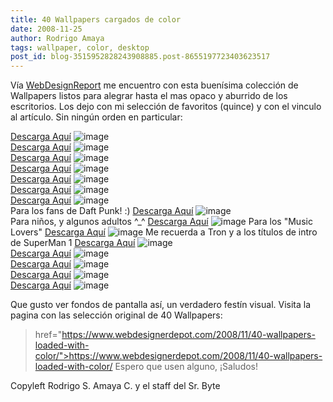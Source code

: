 ```yaml
---
title: 40 Wallpapers cargados de color
date: 2008-11-25
author: Rodrigo Amaya
tags: wallpaper, color, desktop
post_id: blog-3515952828243908885.post-8655197723403623517
---
```


Vía [WebDesignReport](https://www.webdesignerdepot.com/) me encuentro con esta buenísima colección de Wallpapers listos para alegrar hasta el mas opaco y aburrido de los escritorios. Los dejo con mi selección de favoritos (quince) y con el vinculo al artículo. Sin ningún orden en particular:

[Descarga Aquí](https://www.abduzeedo.com/%7Eabduzeed/25-fantastic-deviant-wallpapers)
![image](https://2.bp.blogspot.com/_ayvorITawE4/SSwfEL-XPuI/AAAAAAAABdI/hTv_2RBQd9g/s320/231.png)    
[Descarga Aquí](https://69efan69.deviantart.com/art/Trippy-Wallpaper-97734018)
![image](https://4.bp.blogspot.com/_ayvorITawE4/SSwfD_MmJyI/AAAAAAAABdA/fVAhmvs8K3E/s320/161.png)    
[Descarga Aquí](https://ionboy.deviantart.com/art/Kaze-Wallpaper-81766468)
![image](https://1.bp.blogspot.com/_ayvorITawE4/SSwfD2_broI/AAAAAAAABc4/yIYxgsAykqI/s320/141.png)    
[Descarga Aquí](https://mixmasterangel.deviantart.com/art/wallpaper-69777061)
![image](https://4.bp.blogspot.com/_ayvorITawE4/SSwfDj6HFhI/AAAAAAAABcw/jsnfuPDLV9I/s320/11.png)    
[Descarga Aquí](https://nithilien.deviantart.com/art/Starsfield-Rainbow-wallpaper-88081480)
![image](https://3.bp.blogspot.com/_ayvorITawE4/SSwfDEBQqDI/AAAAAAAABco/gqTRfnRkYkc/s320/9.png)    
[Descarga Aquí](https://emciem.deviantart.com/art/The-PolyGuana-Wallpaper-45476256)
![image](https://1.bp.blogspot.com/_ayvorITawE4/SSwewppEU3I/AAAAAAAABcg/bSLH091jJOU/s320/61.png)    
[Descarga Aquí](https://mat3jko.deviantart.com/art/ART-wallpaper-85766858)
![image](https://3.bp.blogspot.com/_ayvorITawE4/SSwev4XB3HI/AAAAAAAABcY/X_gvt2madNY/s320/51.png)    
Para los fans de Daft Punk! :)
[Descarga Aquí](https://customize.org/wallpapers/48503)
![image](https://2.bp.blogspot.com/_ayvorITawE4/SSwevkvt_xI/AAAAAAAABcQ/iAmzVQ4mJEc/s320/40.png)    
Para niños, y algunos adultos ^_^
[Descarga Aquí](https://anjilyoshi.deviantart.com/art/Rainbow-Sugar-Splash-85568400)
![image](https://4.bp.blogspot.com/_ayvorITawE4/SSwevSzYMbI/AAAAAAAABcI/hxHdZOcboDs/s320/37.png)    Para los "Music
Lovers"
[Descarga Aquí](https://fastnfurious.deviantart.com/art/Rainbow-Square-62963723)
![image](https://4.bp.blogspot.com/_ayvorITawE4/SSweuxtKjbI/AAAAAAAABcA/tsqkcz2gMj0/s320/38.png)    Me recuerda a Tron
y a los títulos de intro de SuperMan 1
[Descarga Aquí](https://www.abduzeedo.com/%7Eabduzeed/wallpaper-week-1)
![image](https://4.bp.blogspot.com/_ayvorITawE4/SSweO0DyDLI/AAAAAAAABb4/whBVWllkzYc/s320/311.png)    
[Descarga Aquí](https://www.abduzeedo.com/%7Eabduzeed/wallpaper-week-31)
![image](https://3.bp.blogspot.com/_ayvorITawE4/SSweOkI2hGI/AAAAAAAABbw/2GmXjVdZGqE/s320/221.png)    
[Descarga Aquí](https://firetongue8.deviantart.com/art/Inspire-wallpaper-95176146)
![image](https://2.bp.blogspot.com/_ayvorITawE4/SSweOVAO8bI/AAAAAAAABbo/5f2NpsN_Ihc/s320/17.png)    
[Descarga Aquí](https://velitchko.deviantart.com/art/Color-wallpaper-99593269)
![image](https://3.bp.blogspot.com/_ayvorITawE4/SSweOJwsHKI/AAAAAAAABbg/TX27K5oW66E/s320/131.png)    
[Descarga Aquí](https://fixedys.deviantart.com/art/Fractal-Delight-Wallpaper-Pack-97629594)
![image](https://1.bp.blogspot.com/_ayvorITawE4/SSweN0GfZvI/AAAAAAAABbY/0JrwoKdrZJI/s320/112.png)    

Que gusto ver fondos de pantalla así, un verdadero festín visual. Visita la pagina con las selección original de 40 Wallpapers:

> href="https://www.webdesignerdepot.com/2008/11/40-wallpapers-loaded-with-color/">https://www.webdesignerdepot.com/2008/11/40-wallpapers-loaded-with-color/
Espero que usen alguno, ¡Saludos!

Copyleft Rodrigo S. Amaya C. y el staff del Sr. Byte